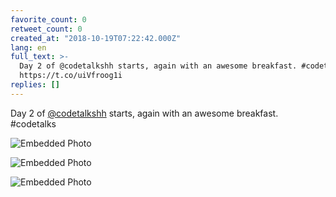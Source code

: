 ```yaml
---
favorite_count: 0
retweet_count: 0
created_at: "2018-10-19T07:22:42.000Z"
lang: en
full_text: >-
  Day 2 of @codetalkshh starts, again with an awesome breakfast. #codetalks
  https://t.co/uiVfroog1i
replies: []
---
```


Day 2 of [@codetalkshh](https://twitter.com/codetalkshh) starts, again with an
awesome breakfast. #codetalks

<div class="gallery gallery-3">

![Embedded Photo](https://twitter-media-coderbyheart.s3.eu-north-1.amazonaws.com/1053184649239949313-Dp2puDlX0AANELu.jpg)

![Embedded Photo](https://twitter-media-coderbyheart.s3.eu-north-1.amazonaws.com/1053184649239949313-Dp2pyXdXQAEaY0r.jpg)

![Embedded Photo](https://twitter-media-coderbyheart.s3.eu-north-1.amazonaws.com/1053184649239949313-Dp2p1S0X4AIiTR9.jpg)

</div>
